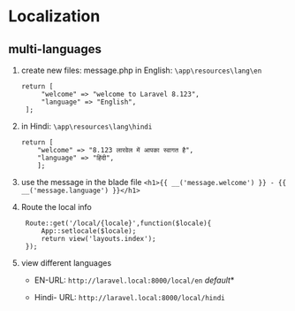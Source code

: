 # Localization
## multi-languages

1. create new files: message.php in English: ```\app\resources\lang\en```
   ```
   return [
        "welcome" => "welcome to Laravel 8.123",
        "language" => "English",
    ];
   ```
2. in Hindi: ```\app\resources\lang\hindi```
    ```
    return [
        "welcome" => "8.123 लारवेल में आपका स्वागत है",
        "language" => "हिंदी",
        ];
    ```

3. use the message in the blade file ```<h1>{{ __('message.welcome') }} - {{ __('message.language') }}</h1>```
4. Route the local info
   ```
    Route::get('/local/{locale}',function($locale){
        App::setlocale($locale);
        return view('layouts.index');
    });
    ```
5. view different languages

    * EN-URL:   ```http://laravel.local:8000/local/en```   *default**

    * Hindi- URL:   ```http://laravel.local:8000/local/hindi```
